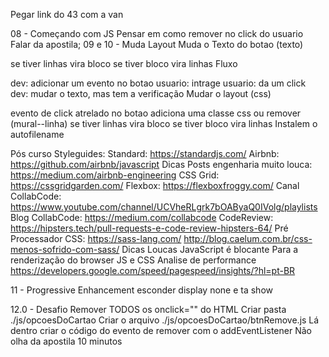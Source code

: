 Pegar link do 43 com a van

08 - Começando com JS
Pensar em como remover
no click do usuario
Falar da apostila;
09 e 10 - Muda Layout
Muda o Texto do botao (texto)

se tiver linhas vira bloco
se tiver bloco vira linhas
Fluxo

dev: adicionar um evento no botao
usuario: intrage
usuario: da um click
dev: mudar o texto, mas tem a verificação
Mudar o layout (css)

evento de click atrelado no botao
adiciona uma classe css ou remover (mural--linha)
se tiver linhas vira bloco
se tiver bloco vira linhas
Instalem o autofilename

Pós curso
Styleguides:
Standard: https://standardjs.com/
Airbnb: https://github.com/airbnb/javascript
Dicas
Posts engenharia muito louca: https://medium.com/airbnb-engineering
CSS Grid: https://cssgridgarden.com/
Flexbox: https://flexboxfroggy.com/
Canal CollabCode: https://www.youtube.com/channel/UCVheRLgrk7bOAByaQ0IVolg/playlists
Blog CollabCode: https://medium.com/collabcode
CodeReview: https://hipsters.tech/pull-requests-e-code-review-hipsters-64/
Pré Processador CSS: https://sass-lang.com/
http://blog.caelum.com.br/css-menos-sofrido-com-sass/
Dicas Loucas
JavaScript é blocante
Para a renderização do browser
JS e CSS
Analise de performance https://developers.google.com/speed/pagespeed/insights/?hl=pt-BR

11 - Progressive Enhancement
esconder
display none e ta show

12.0 - Desafio
Remover TODOS os onclick="" do HTML
Criar pasta ./js/opcoesDoCartao
Criar o arquivo ./js/opcoesDoCartao/btnRemove.js
Lá dentro criar o código do evento de remover com o addEventListener
Não olha da apostila
10 minutos